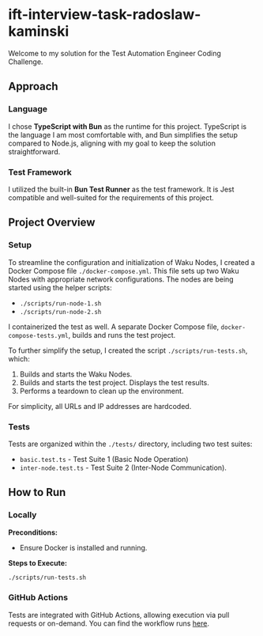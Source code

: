 # ift-interview-task-radoslaw-kaminski

Welcome to my solution for the Test Automation Engineer Coding Challenge.

## Approach

### Language

I chose **TypeScript with Bun** as the runtime for this project. TypeScript is the language I am most comfortable with,
and Bun simplifies the setup compared to Node.js, aligning with my goal to keep the solution straightforward.

### Test Framework

I utilized the built-in **Bun Test Runner** as the test framework. It is Jest compatible and well-suited for the
requirements of this project.

## Project Overview

### Setup

To streamline the configuration and initialization of Waku Nodes, I created a Docker Compose file
`./docker-compose.yml`. This file sets up two Waku Nodes with appropriate network configurations. The nodes are being
started using the helper scripts:

- `./scripts/run-node-1.sh`
- `./scripts/run-node-2.sh`

I containerized the test as well. A separate Docker Compose file, `docker-compose-tests.yml`, builds and runs the test
project.

To further simplify the setup, I created the script `./scripts/run-tests.sh`, which:

1. Builds and starts the Waku Nodes.
2. Builds and starts the test project. Displays the test results.
3. Performs a teardown to clean up the environment.

For simplicity, all URLs and IP addresses are hardcoded.

### Tests

Tests are organized within the `./tests/` directory, including two test suites:

- `basic.test.ts` - Test Suite 1 (Basic Node Operation)
- `inter-node.test.ts` - Test Suite 2 (Inter-Node Communication).

## How to Run

### Locally

**Preconditions:**

- Ensure Docker is installed and running.

**Steps to Execute:**

```bash
./scripts/run-tests.sh
```

### GitHub Actions

Tests are integrated with GitHub Actions, allowing execution via pull requests or on-demand. You can find the workflow
runs [here](https://github.com/rlve/ift-interview-task-radoslaw-kaminski/actions/workflows/tests.yml).
